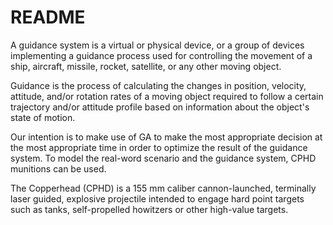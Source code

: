 # README #

A guidance system is a virtual or physical device, or a group of devices implementing a guidance process used for controlling the movement of a ship, aircraft, missile, rocket, satellite, or any other moving object.

Guidance is the process of calculating the changes in position, velocity, attitude, and/or rotation rates of a moving object required to follow a certain trajectory and/or attitude profile based on information about the object's state of motion.

Our intention is to make use of GA to make the most appropriate decision at the most appropriate time in order to optimize the result of the guidance system. To model the real-word scenario and the guidance system, CPHD munitions can be used.

The Copperhead (CPHD) is a 155 mm caliber cannon-launched, terminally laser guided, explosive projectile intended to engage hard point targets such as tanks, self-propelled howitzers or other high-value targets.
